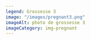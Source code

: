 ```yaml
---
legend: Grossesse 3
image: "/images/pregnant3.png"
imageAlt: photo de grossesse 3
imageCategory: img-pregnant
---
```



